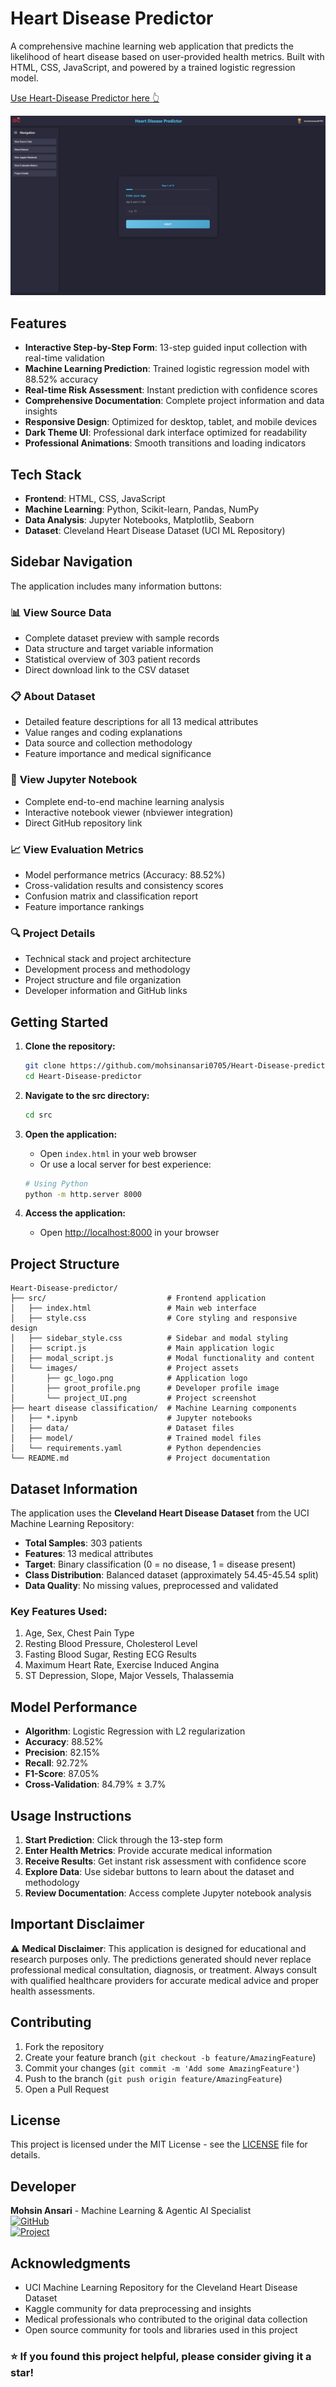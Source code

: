 # Heart Disease Predictor

A comprehensive machine learning web application that predicts the likelihood of heart disease based on user-provided health metrics. Built with HTML, CSS, JavaScript, and powered by a trained logistic regression model.

[Use Heart-Disease Predictor here 👆](https://graycode-heartdisease-predictor.vercel.app/)

![Project UI](src/images/project_UI.png)

## Features

- **Interactive Step-by-Step Form**: 13-step guided input collection with real-time validation
- **Machine Learning Prediction**: Trained logistic regression model with 88.52% accuracy
- **Real-time Risk Assessment**: Instant prediction with confidence scores
- **Comprehensive Documentation**: Complete project information and data insights
- **Responsive Design**: Optimized for desktop, tablet, and mobile devices
- **Dark Theme UI**: Professional dark interface optimized for readability
- **Professional Animations**: Smooth transitions and loading indicators

## Tech Stack

- **Frontend**: HTML, CSS, JavaScript
- **Machine Learning**: Python, Scikit-learn, Pandas, NumPy
- **Data Analysis**: Jupyter Notebooks, Matplotlib, Seaborn
- **Dataset**: Cleveland Heart Disease Dataset (UCI ML Repository)

## Sidebar Navigation

The application includes many information buttons:

### 📊 **View Source Data**
- Complete dataset preview with sample records
- Data structure and target variable information
- Statistical overview of 303 patient records
- Direct download link to the CSV dataset

### 📋 **About Dataset**
- Detailed feature descriptions for all 13 medical attributes
- Value ranges and coding explanations
- Data source and collection methodology
- Feature importance and medical significance

### 📓 **View Jupyter Notebook**
- Complete end-to-end machine learning analysis
- Interactive notebook viewer (nbviewer integration)
- Direct GitHub repository link

### 📈 **View Evaluation Metrics**
- Model performance metrics (Accuracy: 88.52%)
- Cross-validation results and consistency scores
- Confusion matrix and classification report
- Feature importance rankings

### 🔍 **Project Details**
- Technical stack and project architecture
- Development process and methodology
- Project structure and file organization
- Developer information and GitHub links

## Getting Started

1. **Clone the repository:**
   ```bash
   git clone https://github.com/mohsinansari0705/Heart-Disease-predictor.git
   cd Heart-Disease-predictor
   ```

2. **Navigate to the src directory:**
   ```bash
   cd src
   ```

3. **Open the application:**
   - Open `index.html` in your web browser
   - Or use a local server for best experience:
   ```bash
   # Using Python
   python -m http.server 8000
   ```

4. **Access the application:**
   - Open [http://localhost:8000](http://localhost:8000) in your browser

## Project Structure

```
Heart-Disease-predictor/
├── src/                           # Frontend application
│   ├── index.html                 # Main web interface
│   ├── style.css                  # Core styling and responsive design
│   ├── sidebar_style.css          # Sidebar and modal styling
│   ├── script.js                  # Main application logic
│   ├── modal_script.js            # Modal functionality and content
│   └── images/                    # Project assets
│       ├── gc_logo.png            # Application logo
│       ├── groot_profile.png      # Developer profile image
│       └── project_UI.png         # Project screenshot
├── heart disease classification/  # Machine Learning components
│   ├── *.ipynb                    # Jupyter notebooks
│   ├── data/                      # Dataset files
│   ├── model/                     # Trained model files
│   └── requirements.yaml          # Python dependencies
└── README.md                      # Project documentation
```

## Dataset Information

The application uses the **Cleveland Heart Disease Dataset** from the UCI Machine Learning Repository:

- **Total Samples**: 303 patients
- **Features**: 13 medical attributes
- **Target**: Binary classification (0 = no disease, 1 = disease present)
- **Class Distribution**: Balanced dataset (approximately 54.45-45.54 split)
- **Data Quality**: No missing values, preprocessed and validated

### Key Features Used:
1. Age, Sex, Chest Pain Type
2. Resting Blood Pressure, Cholesterol Level
3. Fasting Blood Sugar, Resting ECG Results
4. Maximum Heart Rate, Exercise Induced Angina
5. ST Depression, Slope, Major Vessels, Thalassemia

## Model Performance

- **Algorithm**: Logistic Regression with L2 regularization
- **Accuracy**: 88.52%
- **Precision**: 82.15%
- **Recall**: 92.72%
- **F1-Score**: 87.05%
- **Cross-Validation**: 84.79% ± 3.7%

## Usage Instructions

1. **Start Prediction**: Click through the 13-step form
2. **Enter Health Metrics**: Provide accurate medical information
3. **Receive Results**: Get instant risk assessment with confidence score
4. **Explore Data**: Use sidebar buttons to learn about the dataset and methodology
5. **Review Documentation**: Access complete Jupyter notebook analysis

## Important Disclaimer

⚠️ **Medical Disclaimer**: This application is designed for educational and research purposes only. The predictions generated should never replace professional medical consultation, diagnosis, or treatment. Always consult with qualified healthcare providers for accurate medical advice and proper health assessments.

## Contributing

1. Fork the repository
2. Create your feature branch (`git checkout -b feature/AmazingFeature`)
3. Commit your changes (`git commit -m 'Add some AmazingFeature'`)
4. Push to the branch (`git push origin feature/AmazingFeature`)
5. Open a Pull Request

## License

This project is licensed under the MIT License - see the [LICENSE](LICENSE) file for details.

## Developer

**Mohsin Ansari** - Machine Learning & Agentic AI Specialist  
[![GitHub](https://img.shields.io/badge/GitHub-mohsinansari0705-blue?style=flat&logo=github)](https://github.com/mohsinansari0705/)  
[![Project](https://img.shields.io/badge/Project-Heart_Disease_Predictor-green?style=flat&logo=github)](https://github.com/mohsinansari0705/Heart-Disease-predictor)

## Acknowledgments

- UCI Machine Learning Repository for the Cleveland Heart Disease Dataset
- Kaggle community for data preprocessing and insights
- Medical professionals who contributed to the original data collection
- Open source community for tools and libraries used in this project

### ⭐ If you found this project helpful, please consider giving it a star!